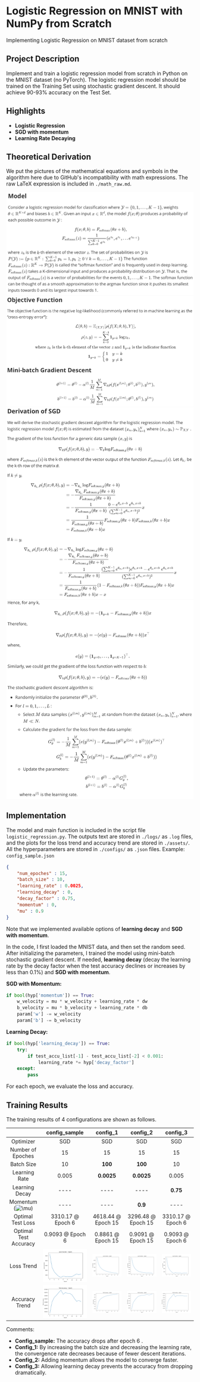 # Logistic Regression on MNIST with NumPy from Scratch
Implementing Logistic Regression on MNIST dataset from scratch

## Project Description

Implement and train a logistic regression model from scratch in Python on the MNIST dataset (no PyTorch). The logistic regression model should be trained on the Training Set using stochastic gradient descent. It should achieve 90-93% accuracy on the Test Set.

## Highlights

- **Logistic Regression**
- **SGD with momentum**
- **Learning Rate Decaying**

## Theoretical Derivation

We put the pictures of the mathematical equations and symbols in the algorithm here due to GitHub's incompatibility with math expressions. The raw LaTeX expression is included in `./math_raw.md`.

![1](assets/1.png)
![2](assets/2.png)
![3](assets/3.png)
![4](assets/4.png)

## Implementation

The model and main function is included in the script file `logistic_regression.py`. The outputs text are stored in `./logs/` as `.log` files, and the plots for the loss trend and accuracy trend are stored in `./assets/`. All the hyperparameters are stored in `./configs/` as `.json` files. Example: `config_sample.json`

```json
{
    "num_epoches" : 15,
    "batch_size" : 10,
    "learning_rate" : 0.0025,
    "learning_decay" : 0,
    "decay_factor" : 0.75,
    "momentum" : 0,
    "mu" : 0.9
}
```

Note that we implemented available options of **learning decay** and **SGD with momentum**.

In the code, I first loaded the MNIST data, and then set the random seed. After initializing the parameters, I trained the model using mini-batch stochastic gradient descent. If needed, **learning decay** (decay the learning rate by the decay factor when the test accuracy declines or increases by less than 0.1%) and **SGD with momentum**.

**SGD with Momentum:**

```python
if bool(hyp['momentum']) == True:
    w_velocity = mu * w_velocity + learning_rate * dw
    b_velocity = mu * b_velocity + learning_rate * db
    param['w'] -= w_velocity
    param['b'] -= b_velocity
```

**Learning Decay:**

```python
if bool(hyp['learning_decay']) == True:
    try:
        if test_accu_list[-1] - test_accu_list[-2] < 0.001:
            learning_rate *= hyp['decay_factor']
    except:
        pass
```

For each epoch, we evaluate the loss and accuracy.

## Training Results

The training results of 4 configurations are shown as follows. 



|                       |             config_sample              |             config_1              | config_2                          | config_3                          |
| :-------------------: | :------------------------------------: | :-------------------------------: | :---------------------------------: | :---------------------------------: |
|       Optimizer       |                  SGD                   |                SGD                | SGD                               | SGD                               |
|   Number of Epoches   |                   15                   |                15                 | 15                                | 15                                |
|      Batch Size       |                   10                   |              **100**              | **100**                           | 10                                |
|     Learning Rate     |                 0.005                  |            **0.0025**             | **0.0025**                        | 0.005                             |
|    Learning Decay     |                  ----                  |               ----                | ----                              | **0.75**                          |
| Momentum (<img src="https://latex.codecogs.com/svg.latex?\mu" title="\mu" />) |                  ----                  |               ----                | **0.9**                           | ----                              |
|   Optimal Test Loss   |           3310.17 @ Epoch 6            |        4618.44 @ Epoch 15         | 3296.48 @ Epoch 15                | 3310.17 @ Epoch 6                 |
| Optimal Test Accuracy |            0.9093 @ Epoch 6            |         0.8861 @ Epoch 15         | 0.9091 @ Epoch 15                 | 0.9093 @ Epoch 6                  |
|      Loss Trend       | ![loss_sample](assets/loss_sample.png) | ![loss_sample](assets/loss_1.png) | ![loss_sample](assets/loss_2.png) | ![loss_sample](assets/loss_3.png) |
|    Accuracy Trend     | ![loss_sample](assets/accr_sample.png) | ![loss_sample](assets/accr_1.png) | ![loss_sample](assets/accr_2.png) | ![loss_sample](assets/accr_3.png) |

Comments: 

- **Config_sample:** The accuracy drops after epoch 6 . 
- **Config_1:** By increasing the batch size and decreasing the learning rate, the convergence rate decreases because of fewer descent iterations.
- **Config_2:** Adding momentum allows the model to converge faster.
- **Config_3:** Allowing learning decay prevents the accuracy from dropping dramatically.